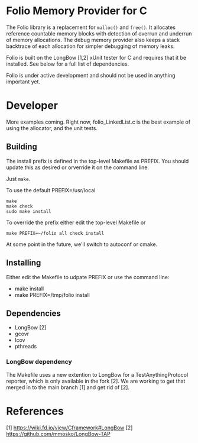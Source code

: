 # Folio Memory Provider for C

The Folio library is a replacement for `malloc()` and `free()`.  It allocates
reference countable memory blocks with detection of overrun and underrun of
memory allocations.  The debug memory provider also keeps a stack backtrace
of each allocation for simpler debugging of memory leaks.

Folio is built on the LongBow [1,2] xUnit tester for C and requires that it
be installed. See below for a full list of dependencies.

Folio is under active development and should not be used in anything important yet.

# Developer

More examples coming.  Right now, folio_LinkedList.c is the best
example of using the allocator, and the unit tests.

## Building

The install prefix is defined in the top-level Makefile as PREFIX.  You
should update this as desired or orverride it on the command line.

Just `make`. 

To use the default PREFIX=/usr/local
```
make
make check
sudo make install
```

To override the prefix either edit the top-level Makefile or
```
make PREFIX=~/folio all check install
```

At some point in the future, we'll switch to autoconf or cmake.

## Installing
Either edit the Makefile to udpate PREFIX or use the command line:

- make install
- make PREFIX=/tmp/folio install

## Dependencies
- LongBow [2]
- gcovr
- lcov
- pthreads

### LongBow dependency
The Makefile uses a new extention to LongBow for a TestAnythingProtocol
reporter, which is only available in the fork [2].  We are working to get
that merged in to the main branch [1] and get rid of [2].

# References

[1] https://wiki.fd.io/view/Cframework#LongBow
[2] https://github.com/mmosko/LongBow-TAP

